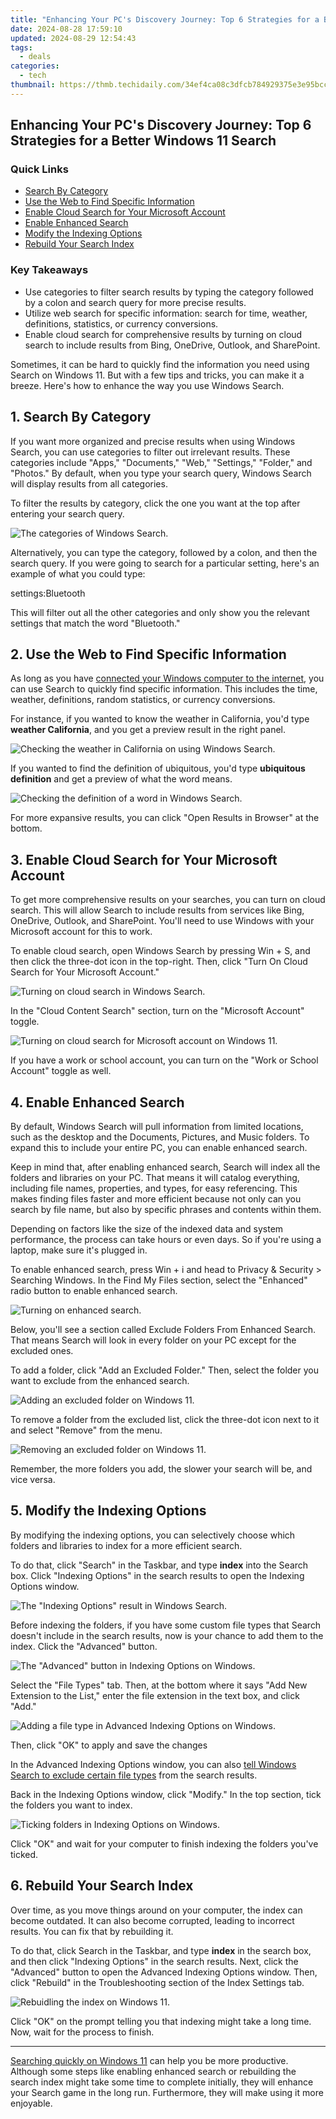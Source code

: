 ```yaml
---
title: "Enhancing Your PC's Discovery Journey: Top 6 Strategies for a Better Windows 11 Search"
date: 2024-08-28 17:59:10
updated: 2024-08-29 12:54:43
tags:
  - deals
categories:
  - tech
thumbnail: https://thmb.techidaily.com/34ef4ca08c3dfcb784929375e3e95bcc8f2ba621080c440e931274a3c95d80cc.jpg
---
```


## Enhancing Your PC's Discovery Journey: Top 6 Strategies for a Better Windows 11 Search

### Quick Links

* [Search By Category](https://change-location.techidaily.com/how-to-use-life360-on-windows-pc-for-oppo-find-x7-drfone-by-drfone-virtual-android/)
* [Use the Web to Find Specific Information](https://android-location-track.techidaily.com/3-ways-to-track-honor-100-without-them-knowing-drfone-by-drfone-virtual-android/)
* [Enable Cloud Search for Your Microsoft Account](https://fox-glue.techidaily.com/design-memes-that-speak-to-your-audience/)
* [Enable Enhanced Search](https://video-content-creator.techidaily.com/new-transfer-videos-to-dvd-a-comprehensive-guide-for-windows-and-mac-users/)
* [Modify the Indexing Options](https://twitter-videos.techidaily.com/new-twitter-media-upload-instruction-manual/)
* [Rebuild Your Search Index](https://screen-mirror.techidaily.com/how-to-stream-anything-from-samsung-galaxy-z-flip-5-to-apple-tv-drfone-by-drfone-android/)

### Key Takeaways

* Use categories to filter search results by typing the category followed by a colon and search query for more precise results.
* Utilize web search for specific information: search for time, weather, definitions, statistics, or currency conversions.
* Enable cloud search for comprehensive results by turning on cloud search to include results from Bing, OneDrive, Outlook, and SharePoint.

 Sometimes, it can be hard to quickly find the information you need using Search on Windows 11\. But with a few tips and tricks, you can make it a breeze. Here's how to enhance the way you use Windows Search.

##  1\. Search By Category

 If you want more organized and precise results when using Windows Search, you can use categories to filter out irrelevant results. These categories include "Apps," "Documents," "Web," "Settings," "Folder," and "Photos." By default, when you type your search query, Windows Search will display results from all categories.

 To filter the results by category, click the one you want at the top after entering your search query.

![The categories of Windows Search.](https://static1.howtogeekimages.com/wordpress/wp-content/uploads/2024/02/selecting-search-category-windows-11.jpg) 

 Alternatively, you can type the category, followed by a colon, and then the search query. If you were going to search for a particular setting, here's an example of what you could type:

settings:Bluetooth

 This will filter out all the other categories and only show you the relevant settings that match the word "Bluetooth."

##  2\. Use the Web to Find Specific Information

 As long as you have [connected your Windows computer to the internet](https://some-techniques.techidaily.com/updated-explore-free-options-10-leading-mac-artists-preferences/), you can use Search to quickly find specific information. This includes the time, weather, definitions, random statistics, or currency conversions.

 For instance, if you wanted to know the weather in California, you'd type **weather California**, and you get a preview result in the right panel.

![Checking the weather in California on using Windows Search.](https://static1.howtogeekimages.com/wordpress/wp-content/uploads/2024/02/weather-search-windows-11-search.jpg) 

 If you wanted to find the definition of ubiquitous, you'd type **ubiquitous definition** and get a preview of what the word means.

![Checking the definition of a word in Windows Search.](https://static1.howtogeekimages.com/wordpress/wp-content/uploads/2024/02/definition-search-windows-11.jpg) 

 For more expansive results, you can click "Open Results in Browser" at the bottom.

##  3\. Enable Cloud Search for Your Microsoft Account

 To get more comprehensive results on your searches, you can turn on cloud search. This will allow Search to include results from services like Bing, OneDrive, Outlook, and SharePoint. You'll need to use Windows with your Microsoft account for this to work.

 To enable cloud search, open Windows Search by pressing Win + S, and then click the three-dot icon in the top-right. Then, click "Turn On Cloud Search for Your Microsoft Account."

![Turning on cloud search in Windows Search.](https://static1.howtogeekimages.com/wordpress/wp-content/uploads/2024/02/cloud-search-option-windows-11-search-1.jpg) 

 In the "Cloud Content Search" section, turn on the "Microsoft Account" toggle.

![Turning on cloud search for Microsoft account on Windows 11.](https://static1.howtogeekimages.com/wordpress/wp-content/uploads/2024/02/cloud-search-microsoft-account-windows-11.jpg) 

 If you have a work or school account, you can turn on the "Work or School Account" toggle as well.

##  4\. Enable Enhanced Search

 By default, Windows Search will pull information from limited locations, such as the desktop and the Documents, Pictures, and Music folders. To expand this to include your entire PC, you can enable enhanced search.

 Keep in mind that, after enabling enhanced search, Search will index all the folders and libraries on your PC. That means it will catalog everything, including file names, properties, and types, for easy referencing. This makes finding files faster and more efficient because not only can you search by file name, but also by specific phrases and contents within them.

 Depending on factors like the size of the indexed data and system performance, the process can take hours or even days. So if you're using a laptop, make sure it's plugged in.

 To enable enhanced search, press Win + i and head to Privacy & Security > Searching Windows. In the Find My Files section, select the "Enhanced" radio button to enable enhanced search.

![Turning on enhanced search.](https://static1.howtogeekimages.com/wordpress/wp-content/uploads/2024/02/enable-enhanced-search-windows-11.jpg) 

 Below, you'll see a section called Exclude Folders From Enhanced Search. That means Search will look in every folder on your PC except for the excluded ones.

 To add a folder, click "Add an Excluded Folder." Then, select the folder you want to exclude from the enhanced search.

![Adding an excluded folder on Windows 11.](https://static1.howtogeekimages.com/wordpress/wp-content/uploads/2024/02/enhanced-search-exclude-folder-windows-11.jpg) 

 To remove a folder from the excluded list, click the three-dot icon next to it and select "Remove" from the menu.

![Removing an excluded folder on Windows 11.](https://static1.howtogeekimages.com/wordpress/wp-content/uploads/2024/02/remove-excluded-folder-enhanced-search-windows-11.jpg) 

 Remember, the more folders you add, the slower your search will be, and vice versa.

##  5\. Modify the Indexing Options

 By modifying the indexing options, you can selectively choose which folders and libraries to index for a more efficient search.

 To do that, click "Search" in the Taskbar, and type **index** into the Search box. Click "Indexing Options" in the search results to open the Indexing Options window.

![The "Indexing Options" result in Windows Search.](https://static1.howtogeekimages.com/wordpress/wp-content/uploads/2024/02/search-index-options-windows-11.jpg) 

 Before indexing the folders, if you have some custom file types that Search doesn't include in the search results, now is your chance to add them to the index. Click the "Advanced" button.

![The "Advanced" button in Indexing Options on Windows.](https://static1.howtogeekimages.com/wordpress/wp-content/uploads/2024/02/indexing-options-advanced-button-windows-11.jpg) 

 Select the "File Types" tab. Then, at the bottom where it says "Add New Extension to the List," enter the file extension in the text box, and click "Add."

![Adding a file type in Advanced Indexing Options on Windows.](https://static1.howtogeekimages.com/wordpress/wp-content/uploads/2024/02/adding-file-type-indexing-options-windows-11.jpg) 

 Then, click "OK" to apply and save the changes

 In the Advanced Indexing Options window, you can also [tell Windows Search to exclude certain file types](https://some-knowledge.techidaily.com/expert-recommended-apps-and-sites-for-photo-frames-for-2024/) from the search results.

 Back in the Indexing Options window, click "Modify." In the top section, tick the folders you want to index.

![Ticking folders in Indexing Options on Windows.](https://static1.howtogeekimages.com/wordpress/wp-content/uploads/2024/02/ticking-folders-indexing-options-windows-11.jpg) 

 Click "OK" and wait for your computer to finish indexing the folders you've ticked.

##  6\. Rebuild Your Search Index

 Over time, as you move things around on your computer, the index can become outdated. It can also become corrupted, leading to incorrect results. You can fix that by rebuilding it.

 To do that, click Search in the Taskbar, and type **index** in the search box, and then click "Indexing Options" in the search results. Next, click the "Advanced" button to open the Advanced Indexing Options window. Then, click "Rebuild" in the Troubleshooting section of the Index Settings tab.

![Rebuidling the index on Windows 11.](https://static1.howtogeekimages.com/wordpress/wp-content/uploads/2024/02/rebuild-index-windows-11.jpg) 

 Click "OK" on the prompt telling you that indexing might take a long time. Now, wait for the process to finish.

---

[Searching quickly on Windows 11](https://phone-solutions.techidaily.com/failed-to-play-hevc-files-on-samsung-by-aiseesoft-video-converter-play-hevc-video-on-android/) can help you be more productive. Although some steps like enabling enhanced search or rebuilding the search index might take some time to complete initially, they will enhance your Search game in the long run. Furthermore, they will make using it more enjoyable.

<ins class="adsbygoogle"
     style="display:block"
     data-ad-format="autorelaxed"
     data-ad-client="ca-pub-7571918770474297"
     data-ad-slot="1223367746"></ins>



<ins class="adsbygoogle"
     style="display:block"
     data-ad-client="ca-pub-7571918770474297"
     data-ad-slot="8358498916"
     data-ad-format="auto"
     data-full-width-responsive="true"></ins>
